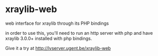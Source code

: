 xraylib-web
===========

web interface for xraylib through its PHP bindings

in order to use this, you'll need to run an http server with php and have xraylib 3.0.0+ installed with php bindings.

Give it a try at http://lvserver.ugent.be/xraylib-web
